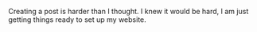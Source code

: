 Creating a post is harder than I thought. I knew it would be hard, I am just getting things ready to set
up my website.
